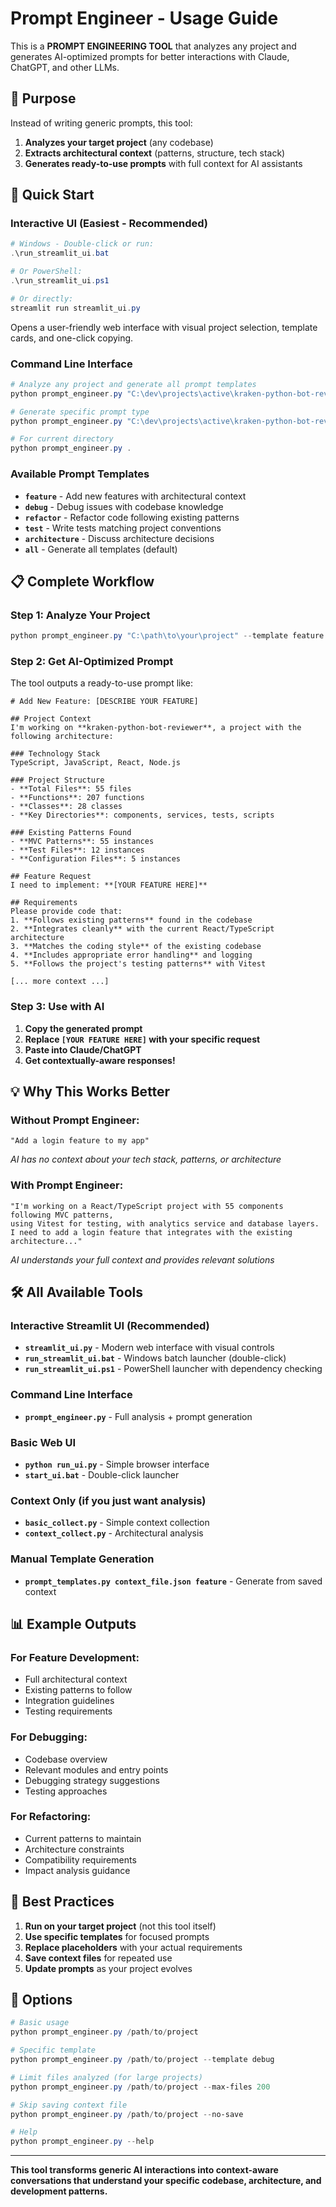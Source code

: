 # Prompt Engineer - Usage Guide

This is a **PROMPT ENGINEERING TOOL** that analyzes any project and generates AI-optimized prompts for better interactions with Claude, ChatGPT, and other LLMs.

## 🎯 Purpose

Instead of writing generic prompts, this tool:
1. **Analyzes your target project** (any codebase)
2. **Extracts architectural context** (patterns, structure, tech stack)
3. **Generates ready-to-use prompts** with full context for AI assistants

## 🚀 Quick Start

### **Interactive UI (Easiest - Recommended)**
```powershell
# Windows - Double-click or run:
.\run_streamlit_ui.bat

# Or PowerShell:
.\run_streamlit_ui.ps1

# Or directly:
streamlit run streamlit_ui.py
```
Opens a user-friendly web interface with visual project selection, template cards, and one-click copying.

### **Command Line Interface**
```powershell
# Analyze any project and generate all prompt templates
python prompt_engineer.py "C:\dev\projects\active\kraken-python-bot-reviewer"

# Generate specific prompt type
python prompt_engineer.py "C:\dev\projects\active\kraken-python-bot-reviewer" --template feature

# For current directory
python prompt_engineer.py .
```

### **Available Prompt Templates**
- **`feature`** - Add new features with architectural context
- **`debug`** - Debug issues with codebase knowledge
- **`refactor`** - Refactor code following existing patterns
- **`test`** - Write tests matching project conventions
- **`architecture`** - Discuss architecture decisions
- **`all`** - Generate all templates (default)

## 📋 Complete Workflow

### **Step 1: Analyze Your Project**
```powershell
python prompt_engineer.py "C:\path\to\your\project" --template feature
```

### **Step 2: Get AI-Optimized Prompt**
The tool outputs a ready-to-use prompt like:
```
# Add New Feature: [DESCRIBE YOUR FEATURE]

## Project Context
I'm working on **kraken-python-bot-reviewer**, a project with the following architecture:

### Technology Stack
TypeScript, JavaScript, React, Node.js

### Project Structure
- **Total Files**: 55 files
- **Functions**: 207 functions  
- **Classes**: 28 classes
- **Key Directories**: components, services, tests, scripts

### Existing Patterns Found
- **MVC Patterns**: 55 instances
- **Test Files**: 12 instances
- **Configuration Files**: 5 instances

## Feature Request
I need to implement: **[YOUR FEATURE HERE]**

## Requirements
Please provide code that:
1. **Follows existing patterns** found in the codebase
2. **Integrates cleanly** with the current React/TypeScript architecture
3. **Matches the coding style** of the existing codebase
4. **Includes appropriate error handling** and logging
5. **Follows the project's testing patterns** with Vitest

[... more context ...]
```

### **Step 3: Use with AI**
1. **Copy the generated prompt**
2. **Replace `[YOUR FEATURE HERE]` with your specific request**
3. **Paste into Claude/ChatGPT**
4. **Get contextually-aware responses!**

## 💡 Why This Works Better

### **Without Prompt Engineer:**
```
"Add a login feature to my app"
```
*AI has no context about your tech stack, patterns, or architecture*

### **With Prompt Engineer:**
```
"I'm working on a React/TypeScript project with 55 components following MVC patterns, 
using Vitest for testing, with analytics service and database layers. 
I need to add a login feature that integrates with the existing architecture..."
```
*AI understands your full context and provides relevant solutions*

## 🛠 All Available Tools

### **Interactive Streamlit UI (Recommended)**
- **`streamlit_ui.py`** - Modern web interface with visual controls
- **`run_streamlit_ui.bat`** - Windows batch launcher (double-click)
- **`run_streamlit_ui.ps1`** - PowerShell launcher with dependency checking

### **Command Line Interface**
- **`prompt_engineer.py`** - Full analysis + prompt generation

### **Basic Web UI** 
- **`python run_ui.py`** - Simple browser interface
- **`start_ui.bat`** - Double-click launcher

### **Context Only** (if you just want analysis)
- **`basic_collect.py`** - Simple context collection
- **`context_collect.py`** - Architectural analysis

### **Manual Template Generation**
- **`prompt_templates.py context_file.json feature`** - Generate from saved context

## 📊 Example Outputs

### **For Feature Development:**
- Full architectural context
- Existing patterns to follow
- Integration guidelines
- Testing requirements

### **For Debugging:**
- Codebase overview
- Relevant modules and entry points
- Debugging strategy suggestions
- Testing approaches

### **For Refactoring:**
- Current patterns to maintain
- Architecture constraints
- Compatibility requirements
- Impact analysis guidance

## 🎯 Best Practices

1. **Run on your target project** (not this tool itself)
2. **Use specific templates** for focused prompts
3. **Replace placeholders** with your actual requirements
4. **Save context files** for repeated use
5. **Update prompts** as your project evolves

## 🔧 Options

```powershell
# Basic usage
python prompt_engineer.py /path/to/project

# Specific template
python prompt_engineer.py /path/to/project --template debug

# Limit files analyzed (for large projects)
python prompt_engineer.py /path/to/project --max-files 200

# Skip saving context file
python prompt_engineer.py /path/to/project --no-save

# Help
python prompt_engineer.py --help
```

---

**This tool transforms generic AI interactions into context-aware conversations that understand your specific codebase, architecture, and development patterns.**